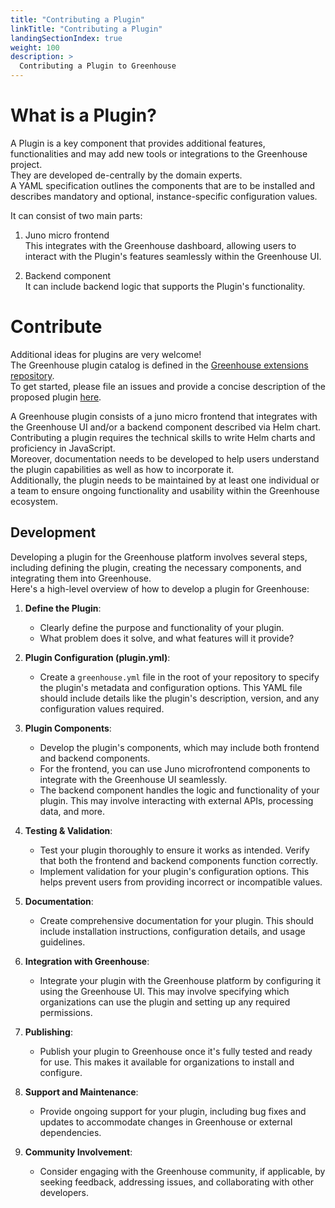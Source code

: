 ```yaml
---
title: "Contributing a Plugin"
linkTitle: "Contributing a Plugin"
landingSectionIndex: true
weight: 100
description: >
  Contributing a Plugin to Greenhouse
---
```


# What is a Plugin?

A Plugin is a key component that provides additional features, functionalities and may add new tools or integrations to the Greenhouse project.  
They are developed de-centrally by the domain experts.  
A YAML specification outlines the components that are to be installed and describes mandatory and optional, instance-specific configuration values.

It can consist of two main parts:
1) Juno micro frontend   
   This integrates with the Greenhouse dashboard, allowing users to interact with the Plugin's features seamlessly within the Greenhouse UI.

2) Backend component  
   It can include backend logic that supports the Plugin's functionality.

# Contribute

Additional ideas for plugins are very welcome!  
The Greenhouse plugin catalog is defined in the [Greenhouse extensions repository](https://github.com/cloudoperators/greenhouse-extensions).  
To get started, please file an issues and provide a concise description of the proposed plugin [here](https://github.com/cloudoperators/greenhouse-extensions/issues).

A Greenhouse plugin consists of a juno micro frontend that integrates with the Greenhouse UI and/or a backend component described via Helm chart.  
Contributing a plugin requires the technical skills to write Helm charts and proficiency in JavaScript.   
Moreover, documentation needs to be developed to help users understand the plugin capabilities as well as how to incorporate it.  
Additionally, the plugin needs to be maintained by at least one individual or a team to ensure ongoing functionality and usability within the Greenhouse ecosystem.

## Development

Developing a plugin for the Greenhouse platform involves several steps, including defining the plugin, creating the necessary components, and integrating them into Greenhouse.   
Here's a high-level overview of how to develop a plugin for Greenhouse:


1. **Define the Plugin**:
    - Clearly define the purpose and functionality of your plugin.
    - What problem does it solve, and what features will it provide?


2. **Plugin Configuration (plugin.yml)**:
    - Create a `greenhouse.yml` file in the root of your repository to specify the plugin's metadata and configuration options. This YAML file should include details like the plugin's description, version, and any configuration values required.


3. **Plugin Components**:
    - Develop the plugin's components, which may include both frontend and backend components.
    - For the frontend, you can use Juno microfrontend components to integrate with the Greenhouse UI seamlessly.
    - The backend component handles the logic and functionality of your plugin. This may involve interacting with external APIs, processing data, and more.


4. **Testing & Validation**:
    - Test your plugin thoroughly to ensure it works as intended. Verify that both the frontend and backend components function correctly.
    - Implement validation for your plugin's configuration options. This helps prevent users from providing incorrect or incompatible values.


5. **Documentation**:
    - Create comprehensive documentation for your plugin. This should include installation instructions, configuration details, and usage guidelines.


6. **Integration with Greenhouse**:
    - Integrate your plugin with the Greenhouse platform by configuring it using the Greenhouse UI. This may involve specifying which organizations can use the plugin and setting up any required permissions.


7. **Publishing**:
    - Publish your plugin to Greenhouse once it's fully tested and ready for use. This makes it available for organizations to install and configure.


8. **Support and Maintenance**:
    - Provide ongoing support for your plugin, including bug fixes and updates to accommodate changes in Greenhouse or external dependencies.


9. **Community Involvement**:
    - Consider engaging with the Greenhouse community, if applicable, by seeking feedback, addressing issues, and collaborating with other developers.
